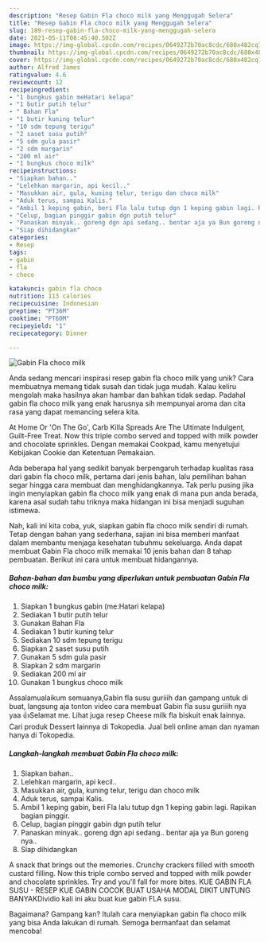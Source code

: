 ```yaml
---
description: "Resep Gabin Fla choco milk yang Menggugah Selera"
title: "Resep Gabin Fla choco milk yang Menggugah Selera"
slug: 189-resep-gabin-fla-choco-milk-yang-menggugah-selera
date: 2021-05-11T08:45:40.502Z
image: https://img-global.cpcdn.com/recipes/0649272b70ac8cdc/680x482cq70/gabin-fla-choco-milk-foto-resep-utama.jpg
thumbnail: https://img-global.cpcdn.com/recipes/0649272b70ac8cdc/680x482cq70/gabin-fla-choco-milk-foto-resep-utama.jpg
cover: https://img-global.cpcdn.com/recipes/0649272b70ac8cdc/680x482cq70/gabin-fla-choco-milk-foto-resep-utama.jpg
author: Alfred James
ratingvalue: 4.6
reviewcount: 12
recipeingredient:
- "1 bungkus gabin meHatari kelapa"
- "1 butir putih telur"
- " Bahan Fla"
- "1 butir kuning telur"
- "10 sdm tepung terigu"
- "2 saset susu putih"
- "5 sdm gula pasir"
- "2 sdm margarin"
- "200 ml air"
- "1 bungkus choco milk"
recipeinstructions:
- "Siapkan bahan.."
- "Lelehkan margarin, api kecil.."
- "Masukkan air, gula, kuning telur, terigu dan choco milk"
- "Aduk terus, sampai Kalis."
- "Ambil 1 keping gabin, beri Fla lalu tutup dgn 1 keping gabin lagi. Rapikan bagian pinggir."
- "Celup, bagian pinggir gabin dgn putih telur"
- "Panaskan minyak.. goreng dgn api sedang.. bentar aja ya Bun goreng nya.."
- "Siap dihidangkan"
categories:
- Resep
tags:
- gabin
- fla
- choco

katakunci: gabin fla choco 
nutrition: 113 calories
recipecuisine: Indonesian
preptime: "PT36M"
cooktime: "PT60M"
recipeyield: "1"
recipecategory: Dinner

---
```



![Gabin Fla choco milk](https://img-global.cpcdn.com/recipes/0649272b70ac8cdc/680x482cq70/gabin-fla-choco-milk-foto-resep-utama.jpg)

Anda sedang mencari inspirasi resep gabin fla choco milk yang unik? Cara membuatnya memang tidak susah dan tidak juga mudah. Kalau keliru mengolah maka hasilnya akan hambar dan bahkan tidak sedap. Padahal gabin fla choco milk yang enak harusnya sih mempunyai aroma dan cita rasa yang dapat memancing selera kita.

At Home Or &#39;On The Go&#39;, Carb Killa Spreads Are The Ultimate Indulgent, Guilt-Free Treat. Now this triple combo served and topped with milk powder and chocolate sprinkles. Dengan memakai Cookpad, kamu menyetujui Kebijakan Cookie dan Ketentuan Pemakaian.

Ada beberapa hal yang sedikit banyak berpengaruh terhadap kualitas rasa dari gabin fla choco milk, pertama dari jenis bahan, lalu pemilihan bahan segar hingga cara membuat dan menghidangkannya. Tak perlu pusing jika ingin menyiapkan gabin fla choco milk yang enak di mana pun anda berada, karena asal sudah tahu triknya maka hidangan ini bisa menjadi suguhan istimewa.


Nah, kali ini kita coba, yuk, siapkan gabin fla choco milk sendiri di rumah. Tetap dengan bahan yang sederhana, sajian ini bisa memberi manfaat dalam membantu menjaga kesehatan tubuhmu sekeluarga. Anda dapat membuat Gabin Fla choco milk memakai 10 jenis bahan dan 8 tahap pembuatan. Berikut ini cara untuk membuat hidangannya.

<!--inarticleads1-->

##### Bahan-bahan dan bumbu yang diperlukan untuk pembuatan Gabin Fla choco milk:

1. Siapkan 1 bungkus gabin (me:Hatari kelapa)
1. Sediakan 1 butir putih telur
1. Gunakan  Bahan Fla
1. Sediakan 1 butir kuning telur
1. Sediakan 10 sdm tepung terigu
1. Siapkan 2 saset susu putih
1. Gunakan 5 sdm gula pasir
1. Siapkan 2 sdm margarin
1. Sediakan 200 ml air
1. Gunakan 1 bungkus choco milk


Assalamualaikum semuanya,Gabin fla susu guriiih dan gampang untuk di buat, langsung aja tonton video cara membuat Gabin fla susu guriiih nya yaa 👍Selamat me. Lihat juga resep Cheese milk fla biskuit enak lainnya. Cari produk Dessert lainnya di Tokopedia. Jual beli online aman dan nyaman hanya di Tokopedia. 

<!--inarticleads2-->

##### Langkah-langkah membuat Gabin Fla choco milk:

1. Siapkan bahan..
1. Lelehkan margarin, api kecil..
1. Masukkan air, gula, kuning telur, terigu dan choco milk
1. Aduk terus, sampai Kalis.
1. Ambil 1 keping gabin, beri Fla lalu tutup dgn 1 keping gabin lagi. Rapikan bagian pinggir.
1. Celup, bagian pinggir gabin dgn putih telur
1. Panaskan minyak.. goreng dgn api sedang.. bentar aja ya Bun goreng nya..
1. Siap dihidangkan


A snack that brings out the memories. Crunchy crackers filled with smooth custard filling. Now this triple combo served and topped with milk powder and chocolate sprinkles. Try and you&#39;ll fall for more bites. KUE GABIN FLA SUSU - RESEP KUE GABIN COCOK BUAT USAHA MODAL DIKIT UNTUNG BANYAKDividio kali ini aku buat kue gabin FLA susu. 

Bagaimana? Gampang kan? Itulah cara menyiapkan gabin fla choco milk yang bisa Anda lakukan di rumah. Semoga bermanfaat dan selamat mencoba!
